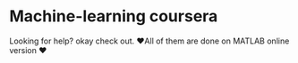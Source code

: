 # Machine-learning coursera
Looking for help? okay check out.
♥All of them are done on MATLAB online version ♥
